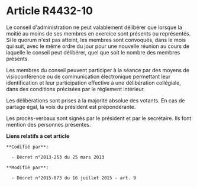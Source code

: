 # Article R4432-10

Le conseil d'administration ne peut valablement délibérer que lorsque la moitié au moins de ses membres en exercice sont
présents ou représentés. Si le quorum n'est pas atteint, les membres sont convoqués, dans le mois qui suit, avec le même
ordre du jour pour une nouvelle réunion au cours de laquelle le conseil peut délibérer, quel que soit le nombre des membres
présents.

Les membres du conseil peuvent participer à la séance par des moyens de visioconférence ou de communication électronique
permettant leur identification et leur participation effective à une délibération collégiale, dans des conditions précisées
par le règlement intérieur.

Les délibérations sont prises à la majorité absolue des votants. En cas de partage égal, la voix du président est
prépondérante.

Les procès-verbaux sont signés par le président et par le secrétaire. Ils font mention des personnes présentes.

**Liens relatifs à cet article**

	**Codifié par**:

	  - Décret n°2013-253 du 25 mars 2013

	**Modifié par**:

	  - Décret n°2015-873 du 16 juillet 2015 - art. 9
